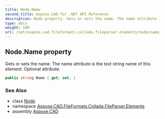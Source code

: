 ```yaml
---
title: Node.Name
second_title: Aspose.CAD for .NET API Reference
description: Node property. Gets or sets the name. The name attribute is the text string name of this element. Optional attribute
type: docs
weight: 100
url: /net/aspose.cad.fileformats.collada.fileparser.elements/node/name/
---
```

## Node.Name property

Gets or sets the name. The name attribute is the text string name of this element. Optional attribute.

```csharp
public string Name { get; set; }
```

### See Also

* class [Node](../)
* namespace [Aspose.CAD.FileFormats.Collada.FileParser.Elements](../../node/)
* assembly [Aspose.CAD](../../../)


